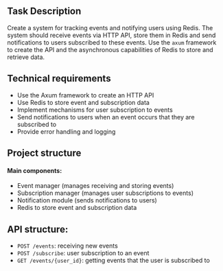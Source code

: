 ## Task Description

Create a system for tracking events and notifying users using Redis.
The system should receive events via HTTP API, store them in Redis and send notifications to users subscribed to these events.
Use the `axum` framework to create the API and the asynchronous capabilities of Redis to store and retrieve data.

## Technical requirements

- Use the Axum framework to create an HTTP API
- Use Redis to store event and subscription data
- Implement mechanisms for user subscription to events
- Send notifications to users when an event occurs that they are subscribed to
- Provide error handling and logging

## Project structure

#### Main components:

- Event manager (manages receiving and storing events)
- Subscription manager (manages user subscriptions to events)
- Notification module (sends notifications to users)
- Redis to store event and subscription data

## API structure:

- `POST /events`: receiving new events
- `POST /subscribe`: user subscription to an event
- `GET /events/{user_id}`: getting events that the user is subscribed to

